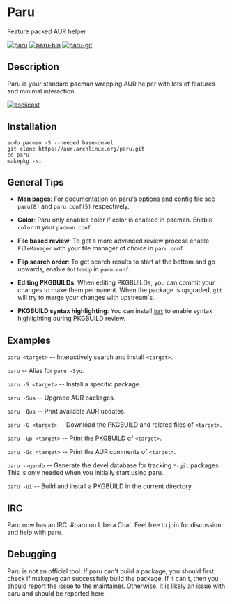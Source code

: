 # Paru

Feature packed AUR helper

[![paru](https://img.shields.io/aur/version/paru?color=1793d1&label=paru&logo=arch-linux&style=for-the-badge)](https://aur.archlinux.org/packages/paru/)
[![paru-bin](https://img.shields.io/aur/version/paru-bin?color=1793d1&label=paru-bin&logo=arch-linux&style=for-the-badge)](https://aur.archlinux.org/packages/paru-bin/)
[![paru-git](https://img.shields.io/aur/version/paru-git?color=1793d1&label=paru-git&logo=arch-linux&style=for-the-badge)](https://aur.archlinux.org/packages/paru-git/)

## Description

Paru is your standard pacman wrapping AUR helper with lots of features and minimal interaction.

[![asciicast](https://asciinema.org/a/sEh1ZpZZUgXUsgqKxuDdhpdEE.svg)](https://asciinema.org/a/sEh1ZpZZUgXUsgqKxuDdhpdEE)

## Installation

```
sudo pacman -S --needed base-devel
git clone https://aur.archlinux.org/paru.git
cd paru
makepkg -si
```

## General Tips

- **Man pages**: For documentation on paru's options and config file see `paru(8)` and `paru.conf(5)` respectively.

- **Color**: Paru only enables color if color is enabled in pacman. Enable `color` in your `pacman.conf`.

- **File based review**: To get a more advanced review process enable `FileManager` with your file manager of choice in `paru.conf`.

- **Flip search order**: To get search results to start at the bottom and go upwards, enable `BottomUp` in `paru.conf`.

- **Editing PKGBUILDs**: When editing PKGBUILDs, you can commit your changes to make them permanent. When the package is upgraded, `git` will try to merge your changes with upstream's.

- **PKGBUILD syntax highlighting**: You can install [`bat`](https://github.com/sharkdp/bat) to enable syntax highlighting during PKGBUILD review.

## Examples

`paru <target>` -- Interactively search and install `<target>`.

`paru` -- Alias for `paru -Syu`.

`paru -S <target>` -- Install a specific package.

`paru -Sua` -- Upgrade AUR packages.

`paru -Qua` -- Print available AUR updates.

`paru -G <target>` -- Download the PKGBUILD and related files of `<target>`.

`paru -Gp <target>` -- Print the PKGBUILD of `<target>`.

`paru -Gc <target>` -- Print the AUR comments  of `<target>`.

`paru --gendb` -- Generate the devel database for tracking `*-git` packages. This is only needed when you initially start using paru.

`paru -Ui` -- Build and install a PKGBUILD in the current directory.

## IRC

Paru now has an IRC. #paru on Libera Chat. Feel free to join for discussion and help with paru.

## Debugging

Paru is not an official tool. If paru can't build a package, you should first check if makepkg can successfully build the package. If it can't, then you should report the issue to the maintainer. Otherwise, it is likely an issue with paru and should be reported here.
